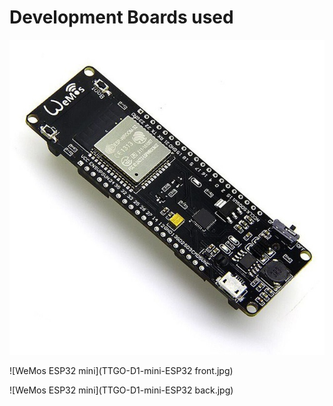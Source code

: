 # Development Boards used

![WeMos WiFi&Bluetooth Battery](WeMos-WiFi-Bluetooth-Battery-ESP32-Development-Board.jpg)

![WeMos ESP32 mini](TTGO-D1-mini-ESP32 front.jpg)

![WeMos ESP32 mini](TTGO-D1-mini-ESP32 back.jpg)
